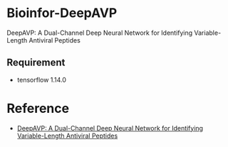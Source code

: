 # Bioinfor-DeepAVP

DeepAVP: A Dual-Channel Deep Neural Network for Identifying Variable-Length Antiviral Peptides

## Requirement

- tensorflow 1.14.0

# Reference
- [DeepAVP: A Dual-Channel Deep Neural Network for Identifying Variable-Length Antiviral Peptides](https://ieeexplore.ieee.org/document/9017958)
